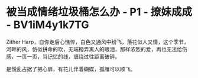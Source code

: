 # 被当成情绪垃圾桶怎么办 - P1 - 撩妹成成 - BV1iM4y1k7TG

Zither Harp，自你走后心憔悴，白色又通风中纷飞，落花似人又情，这个季节，河畔的风，仿似拼命的吹，无端撥弄离人的眼泪，那样浓烈的爱，再也无法给伤感，一页一页，当记忆的线，缠绕过往距离破碎。

是慌乱占据了把心扉，有花儿伴着蝴蝶，孤雁可以顺飞。